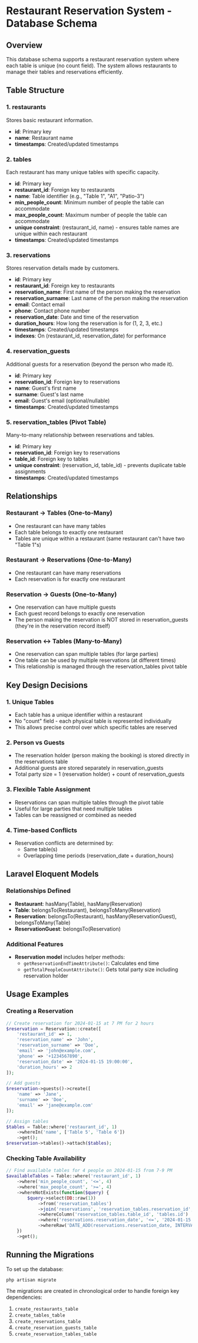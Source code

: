 # Restaurant Reservation System - Database Schema

## Overview
This database schema supports a restaurant reservation system where each table is unique (no count field). The system allows restaurants to manage their tables and reservations efficiently.

## Table Structure

### 1. restaurants
Stores basic restaurant information.
- **id**: Primary key
- **name**: Restaurant name
- **timestamps**: Created/updated timestamps

### 2. tables
Each restaurant has many unique tables with specific capacity.
- **id**: Primary key
- **restaurant_id**: Foreign key to restaurants
- **name**: Table identifier (e.g., "Table 1", "A1", "Patio-3")
- **min_people_count**: Minimum number of people the table can accommodate
- **max_people_count**: Maximum number of people the table can accommodate
- **unique constraint**: (restaurant_id, name) - ensures table names are unique within each restaurant
- **timestamps**: Created/updated timestamps

### 3. reservations
Stores reservation details made by customers.
- **id**: Primary key
- **restaurant_id**: Foreign key to restaurants
- **reservation_name**: First name of the person making the reservation
- **reservation_surname**: Last name of the person making the reservation
- **email**: Contact email
- **phone**: Contact phone number
- **reservation_date**: Date and time of the reservation
- **duration_hours**: How long the reservation is for (1, 2, 3, etc.)
- **timestamps**: Created/updated timestamps
- **indexes**: On (restaurant_id, reservation_date) for performance

### 4. reservation_guests
Additional guests for a reservation (beyond the person who made it).
- **id**: Primary key
- **reservation_id**: Foreign key to reservations
- **name**: Guest's first name
- **surname**: Guest's last name
- **email**: Guest's email (optional/nullable)
- **timestamps**: Created/updated timestamps

### 5. reservation_tables (Pivot Table)
Many-to-many relationship between reservations and tables.
- **id**: Primary key
- **reservation_id**: Foreign key to reservations
- **table_id**: Foreign key to tables
- **unique constraint**: (reservation_id, table_id) - prevents duplicate table assignments
- **timestamps**: Created/updated timestamps

## Relationships

### Restaurant → Tables (One-to-Many)
- One restaurant can have many tables
- Each table belongs to exactly one restaurant
- Tables are unique within a restaurant (same restaurant can't have two "Table 1"s)

### Restaurant → Reservations (One-to-Many)  
- One restaurant can have many reservations
- Each reservation is for exactly one restaurant

### Reservation → Guests (One-to-Many)
- One reservation can have multiple guests
- Each guest record belongs to exactly one reservation
- The person making the reservation is NOT stored in reservation_guests (they're in the reservation record itself)

### Reservation ↔ Tables (Many-to-Many)
- One reservation can span multiple tables (for large parties)
- One table can be used by multiple reservations (at different times)
- This relationship is managed through the reservation_tables pivot table

## Key Design Decisions

### 1. Unique Tables
- Each table has a unique identifier within a restaurant
- No "count" field - each physical table is represented individually
- This allows precise control over which specific tables are reserved

### 2. Person vs Guests
- The reservation holder (person making the booking) is stored directly in the reservations table
- Additional guests are stored separately in reservation_guests
- Total party size = 1 (reservation holder) + count of reservation_guests

### 3. Flexible Table Assignment
- Reservations can span multiple tables through the pivot table
- Useful for large parties that need multiple tables
- Tables can be reassigned or combined as needed

### 4. Time-based Conflicts
- Reservation conflicts are determined by:
  - Same table(s)
  - Overlapping time periods (reservation_date + duration_hours)

## Laravel Eloquent Models

### Relationships Defined
- **Restaurant**: hasMany(Table), hasMany(Reservation)
- **Table**: belongsTo(Restaurant), belongsToMany(Reservation)
- **Reservation**: belongsTo(Restaurant), hasMany(ReservationGuest), belongsToMany(Table)
- **ReservationGuest**: belongsTo(Reservation)

### Additional Features
- **Reservation model** includes helper methods:
  - `getReservationEndTimeAttribute()`: Calculates end time
  - `getTotalPeopleCountAttribute()`: Gets total party size including reservation holder

## Usage Examples

### Creating a Reservation
```php
// Create reservation for 2024-01-15 at 7 PM for 2 hours
$reservation = Reservation::create([
    'restaurant_id' => 1,
    'reservation_name' => 'John',
    'reservation_surname' => 'Doe', 
    'email' => 'john@example.com',
    'phone' => '+1234567890',
    'reservation_date' => '2024-01-15 19:00:00',
    'duration_hours' => 2
]);

// Add guests
$reservation->guests()->create([
    'name' => 'Jane',
    'surname' => 'Doe',
    'email' => 'jane@example.com'
]);

// Assign tables
$tables = Table::where('restaurant_id', 1)
    ->whereIn('name', ['Table 5', 'Table 6'])
    ->get();
$reservation->tables()->attach($tables);
```

### Checking Table Availability
```php
// Find available tables for 4 people on 2024-01-15 from 7-9 PM
$availableTables = Table::where('restaurant_id', 1)
    ->where('min_people_count', '<=', 4)
    ->where('max_people_count', '>=', 4)
    ->whereNotExists(function($query) {
        $query->select(DB::raw(1))
            ->from('reservation_tables')
            ->join('reservations', 'reservation_tables.reservation_id', '=', 'reservations.id')
            ->whereColumn('reservation_tables.table_id', 'tables.id')
            ->where('reservations.reservation_date', '<=', '2024-01-15 21:00:00')
            ->whereRaw('DATE_ADD(reservations.reservation_date, INTERVAL reservations.duration_hours HOUR) > ?', ['2024-01-15 19:00:00']);
    })
    ->get();
```

## Running the Migrations

To set up the database:

```bash
php artisan migrate
```

The migrations are created in chronological order to handle foreign key dependencies:
1. `create_restaurants_table`
2. `create_tables_table` 
3. `create_reservations_table`
4. `create_reservation_guests_table`
5. `create_reservation_tables_table`








